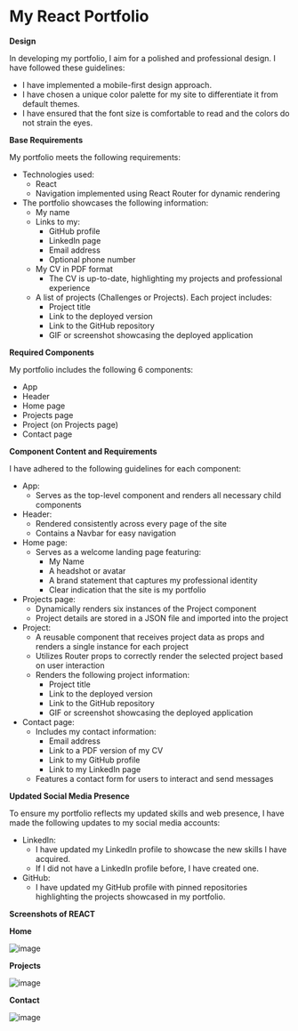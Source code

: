 # My React Portfolio

**Design**

In developing my portfolio, I aim for a polished and professional design. I have followed these guidelines:
- I have implemented a mobile-first design approach.
- I have chosen a unique color palette for my site to differentiate it from default themes.
- I have ensured that the font size is comfortable to read and the colors do not strain the eyes.

**Base Requirements**

My portfolio meets the following requirements:
- Technologies used:
  - React
  - Navigation implemented using React Router for dynamic rendering
- The portfolio showcases the following information:
  - My name
  - Links to my:
    - GitHub profile
    - LinkedIn page
    - Email address
    - Optional phone number
  - My CV in PDF format
    - The CV is up-to-date, highlighting my projects and professional experience
  - A list of projects (Challenges or Projects). Each project includes:
    - Project title
    - Link to the deployed version
    - Link to the GitHub repository
    - GIF or screenshot showcasing the deployed application

**Required Components**

My portfolio includes the following 6 components:
- App
- Header
- Home page
- Projects page
- Project (on Projects page)
- Contact page

**Component Content and Requirements**

I have adhered to the following guidelines for each component:
- App:
  - Serves as the top-level component and renders all necessary child components
- Header:
  - Rendered consistently across every page of the site
  - Contains a Navbar for easy navigation
- Home page:
  - Serves as a welcome landing page featuring:
    - My Name
    - A headshot or avatar
    - A brand statement that captures my professional identity
    - Clear indication that the site is my portfolio
- Projects page:
  - Dynamically renders six instances of the Project component
  - Project details are stored in a JSON file and imported into the project
- Project:
  - A reusable component that receives project data as props and renders a single instance for each project
  - Utilizes Router props to correctly render the selected project based on user interaction
  - Renders the following project information:
    - Project title
    - Link to the deployed version
    - Link to the GitHub repository
    - GIF or screenshot showcasing the deployed application
- Contact page:
  - Includes my contact information:
    - Email address
    - Link to a PDF version of my CV
    - Link to my GitHub profile
    - Link to my LinkedIn page
  - Features a contact form for users to interact and send messages

**Updated Social Media Presence**

To ensure my portfolio reflects my updated skills and web presence, I have made the following updates to my social media accounts:
- LinkedIn:
  - I have updated my LinkedIn profile to showcase the new skills I have acquired.
  - If I did not have a LinkedIn profile before, I have created one.
- GitHub:
  - I have updated my GitHub profile with pinned repositories highlighting the projects showcased in my portfolio.

**Screenshots of REACT**

**Home**

![image](https://github.com/antoninogambino/Developer-Portfolio/assets/112243266/35abd05a-1e84-459b-857b-32d39c1060f7)

**Projects**

![image](https://github.com/antoninogambino/Developer-Portfolio/assets/112243266/00810f1c-315e-415a-b909-4f6eb5f59392)

**Contact**

![image](https://github.com/antoninogambino/Developer-Portfolio/assets/112243266/da9b9f63-cc4a-4e39-a7ce-863399d61c71)




